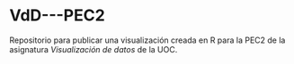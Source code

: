 # VdD---PEC2
Repositorio para publicar una visualización creada en R para la PEC2 de la asignatura *Visualización de datos* de la UOC.
